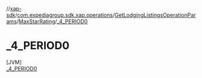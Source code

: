 //[xap-sdk](../../../../../index.md)/[com.expediagroup.sdk.xap.operations](../../../index.md)/[GetLodgingListingsOperationParams](../../index.md)/[MaxStarRating](../index.md)/[_4_PERIOD0](index.md)

# _4_PERIOD0

[JVM]\
[_4_PERIOD0](index.md)
